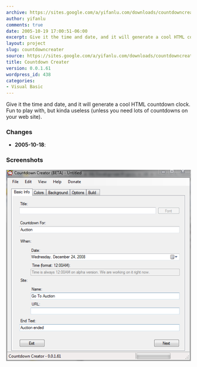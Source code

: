 ```yaml
---
archive: https://sites.google.com/a/yifanlu.com/downloads/countdowncreater.zip
author: yifanlu
comments: true
date: 2005-10-19 17:00:51-06:00
excerpt: Give it the time and date, and it will generate a cool HTML countdown clock.
layout: project
slug: countdowncreater
source: https://sites.google.com/a/yifanlu.com/downloads/countdowncreater_source.zip
title: Countdown Creater
version: 0.0.1.61
wordpress_id: 438
categories:
- Visual Basic
---
```


Give it the time and date, and it will generate a cool HTML countdown clock. Fun to play with, but kinda useless (unless you need lots of countdowns on your web site).

### Changes

* **2005-10-18**: 

### Screenshots

![Screen 0](/images/2012/01/countdowncreater_screen.png)

